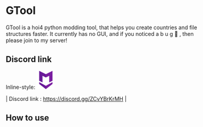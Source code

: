 # GTool

GTool is a hoi4 python modding tool, that helps you create countries and file structures faster. It currently has no GUI, and if you noticed a  b u g 🐛 , then please join to my server!

## Discord  link

Inline-style: 
![alt text](https://github.com/adam-p/markdown-here/raw/master/src/common/images/icon48.png "Logo Title Text 1")


| Discord link : https://discord.gg/ZCvYBrKrMH |

## How to use

